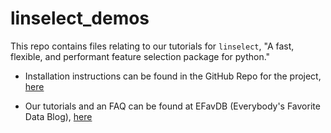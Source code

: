 # linselect_demos

This repo contains files relating to our tutorials for <code>linselect</code>,
"A fast, flexible, and performant feature selection package for python."


* Installation instructions can be found in the GitHub Repo for the project,
[here](https://github.com/EFavDB/linselect)

* Our tutorials and an FAQ can be found at EFavDB (Everybody's Favorite Data
Blog), [here](http://www.efavdb.com/linselect)

